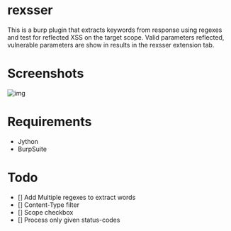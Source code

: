 # rexsser
This is a burp plugin that extracts keywords from response using regexes and test for reflected XSS on the target scope. Valid parameters reflected, vulnerable parameters are show in results in the rexsser extension tab.

# Screenshots

![img](https://i.imgur.com/7ygeBN1.jpg)


# Requirements

- Jython
- BurpSuite

# Todo

- [] Add Multiple regexes to extract words
- [] Content-Type filter
- [] Scope checkbox
- [] Process only given status-codes
